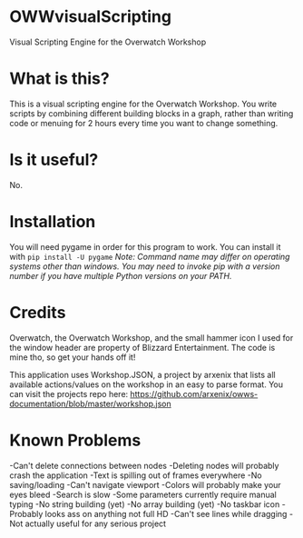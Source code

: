 # OWWvisualScripting
Visual Scripting Engine for the Overwatch Workshop

# What is this?
This is a visual scripting engine for the Overwatch Workshop.
You write scripts by combining different building blocks in a graph, rather than writing code or menuing for 2 hours every time you want to change something.

# Is it useful?
No.

# Installation
You will need pygame in order for this program to work. You can install it with
`pip install -U pygame`
*Note: Command name may differ on operating systems other than windows. You may need to invoke pip with a version number if you have multiple Python versions on your PATH.*

# Credits
Overwatch, the Overwatch Workshop, and the small hammer icon I used for the window header are property of Blizzard Entertainment.
The code is mine tho, so get your hands off it!

This application uses Workshop.JSON, a project by arxenix that lists all available actions/values on the workshop in an easy to parse format.
You can visit the projects repo here: https://github.com/arxenix/owws-documentation/blob/master/workshop.json

# Known Problems

-Can't delete connections between nodes
-Deleting nodes will probably crash the application
-Text is spilling out of frames everywhere
-No saving/loading
-Can't navigate viewport
-Colors will probably make your eyes bleed
-Search is slow
-Some parameters currently require manual typing
-No string building (yet)
-No array building (yet)
-No taskbar icon
-Probably looks ass on anything not full HD
-Can't see lines while dragging
-Not actually useful for any serious project